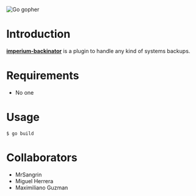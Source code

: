 ![Go gopher](https://cdn-images-1.medium.com/max/607/0*fyyS1OHEaQ2il8Tg.png)

<!---
[![codecov](https://codecov.io/gh/segurosfalabella/imperium-worker/branch/master/graph/badge.svg)](https://codecov.io/gh/segurosfalabella/imperium-worker)

[![Build Status](https://travis-ci.org/segurosfalabella/imperium-worker.svg?branch=master)](https://travis-ci.org/segurosfalabella/imperium-worker)
-->
# Introduction

**[imperium-backinator](https://github.com/segurosfalabella/imperio-backinator)** is a plugin to handle any kind of systems backups.

# Requirements
 * No one

# Usage
```console
$ go build
```

# Collaborators

* MrSangrin
* Miguel Herrera
* Maximiliano Guzman
